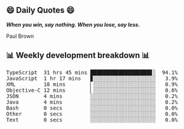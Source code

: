 ## 😄 Daily Quotes 😄

_**When you win, say nothing. When you lose, say less.**_

Paul Brown



## 📊 Weekly development breakdown 📊

<pre>TypeScript  31 hrs 45 mins ███████████████████▊░  94.1%
JavaScript  1 hr 17 mins   ▊░░░░░░░░░░░░░░░░░░░░   3.9%
XML         18 mins        ▏░░░░░░░░░░░░░░░░░░░░   0.9%
Objective-C 12 mins        ▏░░░░░░░░░░░░░░░░░░░░   0.6%
JSON        4 mins         ░░░░░░░░░░░░░░░░░░░░░   0.2%
Java        4 mins         ░░░░░░░░░░░░░░░░░░░░░   0.2%
Bash        0 secs         ░░░░░░░░░░░░░░░░░░░░░   0.0%
Other       0 secs         ░░░░░░░░░░░░░░░░░░░░░   0.0%
Text        0 secs         ░░░░░░░░░░░░░░░░░░░░░   0.0%</pre>